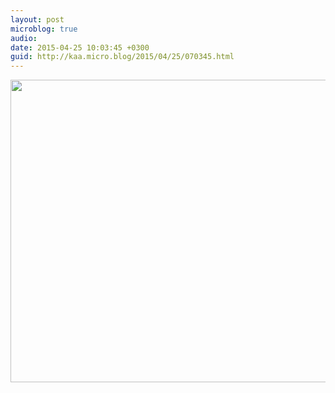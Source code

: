 ```yaml
---
layout: post
microblog: true
audio: 
date: 2015-04-25 10:03:45 +0300
guid: http://kaa.micro.blog/2015/04/25/070345.html
---
```

<img src="https://micro.kaa.bz/uploads/2018/9224b9e5bf.jpg" alt="" width="840" height="484" class="alignnone size-full wp-image-941" />
